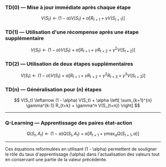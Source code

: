 ### TD(0) — Mise à jour immédiate après chaque étape

$$
V(S_t) \leftarrow (1 - \alpha) V(S_t) + \alpha \left[ R_{t+1} + \gamma V(S_{t+1}) \right]
$$

### TD(1) — Utilisation d'une récompense après une étape supplémentaire

$$
V(S_t) \leftarrow (1 - \alpha) V(S_t) + \alpha \left[ R_{t+1} + \gamma R_{t+2} + \gamma^2 V(S_{t+2}) \right]
$$

### TD(2) — Utilisation de deux étapes supplémentaires

$$
V(S_t) \leftarrow (1 - \alpha) V(S_t) + \alpha \left[ R_{t+1} + \gamma R_{t+2} + \gamma^2 R_{t+3} + \gamma^3 V(S_{t+3}) \right]
$$

### TD(n) — Généralisation pour \(n\) étapes

$$
V(S_t) \leftarrow (1 - \alpha) V(S_t) + \alpha \left[ \sum_{k=1}^{n} \gamma^{k-1} R_{t+k} + \gamma^n V(S_{t+n}) \right]
$$

---

### Q-Learning — Apprentissage des paires état-action

$$
Q(S_t, A_t) \leftarrow (1 - \alpha) Q(S_t, A_t) + \alpha \left[ R_{t+1} + \gamma \max_{a} Q(S_{t+1}, a) \right]
$$

---

Ces équations reformulées en utilisant \(1 - \alpha\) permettent de souligner le rôle du taux d'apprentissage \(\alpha\) dans l'actualisation des valeurs tout en conservant une partie de la valeur précédente.
